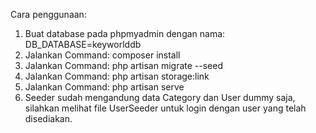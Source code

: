 Cara penggunaan:
1.	Buat database pada phpmyadmin dengan nama:
DB_DATABASE=keyworlddb
2.	Jalankan Command: composer install
3.	Jalankan Command: php artisan migrate --seed
4.	Jalankan Command: php artisan storage:link
5.	Jalankan Command: php artisan serve
6.	Seeder sudah mengandung data Category dan User dummy saja, silahkan melihat file UserSeeder untuk login dengan user yang telah disediakan.
